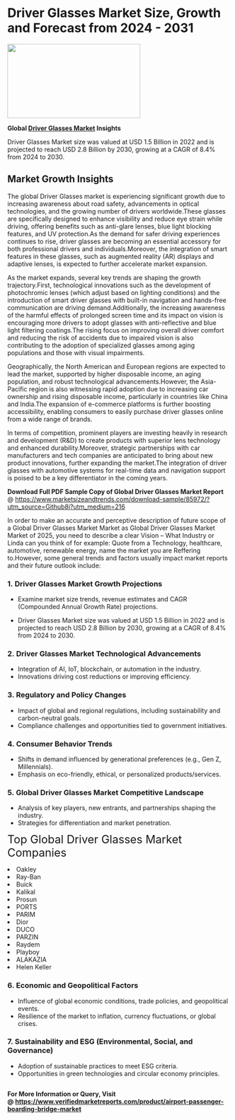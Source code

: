 <H1>Driver Glasses Market Size, Growth and Forecast from 2024 - 2031</H1><img class="aligncenter size-medium wp-image-584254" src="https://thirdeyenews.in/wp-content/uploads/2024/09/Global-Market-Research-300x168.jpeg" alt="" width="300" height="168" /><p><strong>Global&nbsp;<a href="https://www.marketsizeandtrends.com/download-sample/85972/?utm_source=Github8j?utm_medium=216">Driver Glasses Market</a> Insights</strong></p><p>Driver Glasses Market size was valued at USD 1.5 Billion in 2022 and is projected to reach USD 2.8 Billion by 2030, growing at a CAGR of 8.4% from 2024 to 2030.</p><p><h2>Market Growth Insights</h2> <p>The global Driver Glasses market is experiencing significant growth due to increasing awareness about road safety, advancements in optical technologies, and the growing number of drivers worldwide.These glasses are specifically designed to enhance visibility and reduce eye strain while driving, offering benefits such as anti-glare lenses, blue light blocking features, and UV protection.As the demand for safer driving experiences continues to rise, driver glasses are becoming an essential accessory for both professional drivers and individuals.Moreover, the integration of smart features in these glasses, such as augmented reality (AR) displays and adaptive lenses, is expected to further accelerate market expansion.</p> <p>As the market expands, several key trends are shaping the growth trajectory.First, technological innovations such as the development of photochromic lenses (which adjust based on lighting conditions) and the introduction of smart driver glasses with built-in navigation and hands-free communication are driving demand.Additionally, the increasing awareness of the harmful effects of prolonged screen time and its impact on vision is encouraging more drivers to adopt glasses with anti-reflective and blue light filtering coatings.The rising focus on improving overall driver comfort and reducing the risk of accidents due to impaired vision is also contributing to the adoption of specialized glasses among aging populations and those with visual impairments.</p> <p>Geographically, the North American and European regions are expected to lead the market, supported by higher disposable income, an aging population, and robust technological advancements.However, the Asia-Pacific region is also witnessing rapid adoption due to increasing car ownership and rising disposable income, particularly in countries like China and India.The expansion of e-commerce platforms is further boosting accessibility, enabling consumers to easily purchase driver glasses online from a wide range of brands.</p> <p>In terms of competition, prominent players are investing heavily in research and development (R&D) to create products with superior lens technology and enhanced durability.Moreover, strategic partnerships with car manufacturers and tech companies are anticipated to bring about new product innovations, further expanding the market.The integration of driver glasses with automotive systems for real-time data and navigation support is poised to be a key differentiator in the coming years.</p> <p><span class=""><strong>Download Full PDF Sample Copy of Global Driver Glasses Market Report</strong> @ <a href="https://www.marketsizeandtrends.com/download-sample/85972/?utm_source=Github8j?utm_medium=216" target="_blank">https://www.marketsizeandtrends.com/download-sample/85972/?utm_source=Github8j?utm_medium=216</a></span></p><p>In order to make an accurate and perceptive description of future scope of a Global&nbsp;Driver Glasses Market Market as Global&nbsp;Driver Glasses Market Market of 2025, you need to describe a clear Vision &ndash; What Industry or Linda can you think of for example: Quote from a Technology, healthcare, automotive, renewable energy, name the market you are Reffering to.However, some general trends and factors usually impact market reports and their future outlook include:</p><h3>1.&nbsp;<strong>Driver Glasses Market Growth Projections</strong></h3><ul><li>Examine market size trends, revenue estimates and CAGR (Compounded Annual Growth Rate) projections.</li><li><p>Driver Glasses Market size was valued at USD 1.5 Billion in 2022 and is projected to reach USD 2.8 Billion by 2030, growing at a CAGR of 8.4% from 2024 to 2030.</p></li></ul><h3>2.&nbsp;<strong>Driver Glasses Market Technological Advancements</strong></h3><ul><li>Integration of AI, IoT, blockchain, or automation in the industry.</li><li>Innovations driving cost reductions or improving efficiency.</li></ul><h3>3.&nbsp;<strong>Regulatory and Policy Changes</strong></h3><ul><li>Impact of global and regional regulations, including sustainability and carbon-neutral goals.</li><li>Compliance challenges and opportunities tied to government initiatives.</li></ul><h3>4.&nbsp;<strong>Consumer Behavior Trends</strong></h3><ul><li>Shifts in demand influenced by generational preferences (e.g., Gen Z, Millennials).</li><li>Emphasis on eco-friendly, ethical, or personalized products/services.</li></ul><h3>5.&nbsp;<strong>Global Driver Glasses Market Competitive Landscape</strong></h3><ul><li>Analysis of key players, new entrants, and partnerships shaping the industry.</li><li>Strategies for differentiation and market penetration.</li></ul><p data-pm-slice="1 1 []"><span style="color: inherit; font-family: inherit; font-size: 25px;">Top Global Driver Glasses Market Companies</span></p><div class="" data-test-id=""><p><li>Oakley</li><li> Ray-Ban</li><li> Buick</li><li> Kalikal</li><li> Prosun</li><li> PORTS</li><li> PARIM</li><li> Dior</li><li> DUCO</li><li> PARZIN</li><li> Raydem</li><li> Playboy</li><li> ALAKAZIA</li><li> Helen Keller</li></p></div><h3>6.&nbsp;<strong>Economic and Geopolitical Factors</strong></h3><ul><li>Influence of global economic conditions, trade policies, and geopolitical events.</li><li>Resilience of the market to inflation, currency fluctuations, or global crises.</li></ul><h3>7.&nbsp;<strong>Sustainability and ESG (Environmental, Social, and Governance)</strong></h3><ul><li>Adoption of sustainable practices to meet ESG criteria.</li><li>Opportunities in green technologies and circular economy principles.</li></ul><h2><strong style="font-size: 14px;">For More Information or Query, Visit @&nbsp;</strong><a style="background-color: #ffffff; font-size: 14px;" href="https://www.marketsizeandtrends.com/report/driver-glasses-market/" target="_blank">https://www.verifiedmarketreports.com/product/airport-passenger-boarding-bridge-market</a></h2>